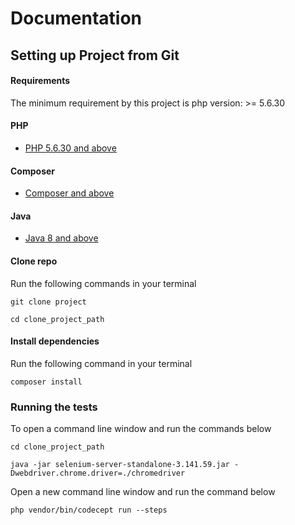 # Documentation

## Setting up Project from Git

#### Requirements

The minimum requirement by this project is php version: >= 5.6.30

#### PHP
* [PHP 5.6.30 and above](https://www.php.net/manual/en/install.php)

#### Composer
* [Composer and above](https://getcomposer.org/doc/00-intro.md)

#### Java 
* [Java 8 and above](https://www.oracle.com/java/technologies/javase-downloads.html) 

#### Clone repo
Run the following commands in your terminal

`git clone project`

`cd clone_project_path`

#### Install dependencies
Run the following command in your terminal

`composer install`

### Running the tests
 To open a command line window and run the commands below
 
`cd clone_project_path`

`java -jar selenium-server-standalone-3.141.59.jar -Dwebdriver.chrome.driver=./chromedriver` 

Open a new command line window and run the command below

`php vendor/bin/codecept run --steps`



